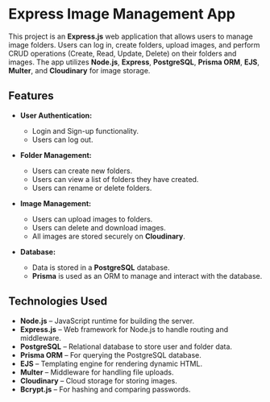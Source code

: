 # Express Image Management App

This project is an **Express.js** web application that allows users to manage image folders. Users can log in, create folders, upload images, and perform CRUD operations (Create, Read, Update, Delete) on their folders and images. The app utilizes **Node.js**, **Express**, **PostgreSQL**, **Prisma ORM**, **EJS**, **Multer**, and **Cloudinary** for image storage.

## Features

- **User Authentication:**
  - Login and Sign-up functionality.
  - Users can log out.

- **Folder Management:**
  - Users can create new folders.
  - Users can view a list of folders they have created.
  - Users can rename or delete folders.

- **Image Management:**
  - Users can upload images to folders.
  - Users can delete and download images.
  - All images are stored securely on **Cloudinary**.

- **Database:**
  - Data is stored in a **PostgreSQL** database.
  - **Prisma** is used as an ORM to manage and interact with the database.

## Technologies Used

- **Node.js** – JavaScript runtime for building the server.
- **Express.js** – Web framework for Node.js to handle routing and middleware.
- **PostgreSQL** – Relational database to store user and folder data.
- **Prisma ORM** – For querying the PostgreSQL database.
- **EJS** – Templating engine for rendering dynamic HTML.
- **Multer** – Middleware for handling file uploads.
- **Cloudinary** – Cloud storage for storing images.
- **Bcrypt.js** – For hashing and comparing passwords.